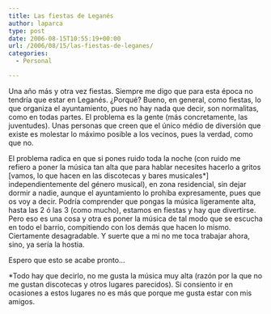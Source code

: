 ```yaml
---
title: Las fiestas de Leganés
author: laparca
type: post
date: 2006-08-15T10:55:19+00:00
url: /2006/08/15/las-fiestas-de-leganes/
categories:
  - Personal

---
```

Una año más y otra vez fiestas. Siempre me digo que para esta época no tendría que estar en Leganés. ¿Porqué? Bueno, en general, como fiestas, lo que organiza el ayuntamiento, pues no hay nada que decir, son normalitas, como en todas partes. El problema es la gente (más concretamente, las juventudes). Unas personas que creen que el único médio de diversión que existe es molestar lo máximo posible a los vecinos, pues la verdad, como que no.

El problema radica en que si pones ruido toda la noche (con ruido me refiero a poner la música tan alta que para hablar necesites hacerlo a gritos [vamos, lo que hacen en las discotecas y bares musicales*] independientemente del género musical), en zona residencial, sin dejar dormir a nadie, aunque el ayuntamiento lo prohiba expresamente, pues que os voy a decir. Podría comprender que pongas la música ligeramente alta, hasta las 2 ó las 3 (como mucho), estamos en fiestas y hay que divertirse. Pero eso es una cosa y otra es poner la música de tal modo que se escucha en todo el barrio, compitiendo con los demás que hacen lo mismo. Ciertamente desagradable. Y suerte que a mi no me toca trabajar ahora, sino, ya sería la hostia.

Espero que esto se acabe pronto&#8230;

*Todo hay que decirlo, no me gusta la música muy alta (razón por la que no me gustan discotecas y otros lugares parecidos). Si consiento ir en ocasiones a estos lugares no es más que porque me gusta estar con mis amigos.